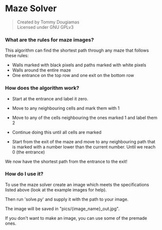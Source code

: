 # Maze Solver
> Created by Tommy Dougiamas  
> Licensed under GNU GPLv3
### What are the rules for maze images?
This algorithm can find the shortest path through any maze that follows these rules:

- Walls marked with black pixels and paths marked with white pixels
- Walls around the entire maze
- One entrance on the top row and one exit on the bottom row

### How does the algorithm work?

- Start at the entrance and label it zero.

- Move to any neighbouring cells and mark them with 1

- Move to any of the cells neighbouring the ones marked 1 and label them 2

- Continue doing this until all cells are marked

- Start from the exit of the maze and move to any neighbouring path that is marked with a number lower than the current number. Until we reach 0 (the entrance)

We now have the shortest path from the entrance to the exit!

### How do I use it?
To use the maze solver create an image which meets the specifications listed above (look at the example images for help).

Then run 'solve.py' and supply it with the path to your image.

The image will be saved in "pics/{image_name}_out.jpg".

If you don't want to make an image, you can use some of the premade ones.
